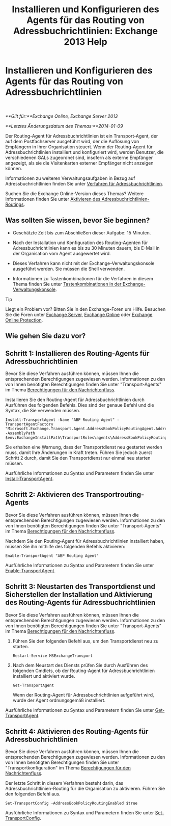 ﻿---
title: 'Installieren und Konfigurieren des Agents für das Routing von Adressbuchrichtlinien: Exchange 2013 Help'
TOCTitle: Installieren und Konfigurieren des Agents für das Routing von Adressbuchrichtlinien
ms:assetid: 20e8a43d-4508-4388-a2c9-aa3073593cc2
ms:mtpsurl: https://technet.microsoft.com/de-de/library/JJ907308(v=EXCHG.150)
ms:contentKeyID: 51409284
ms.date: 04/24/2018
mtps_version: v=EXCHG.150
ms.translationtype: HT
---

# Installieren und Konfigurieren des Agents für das Routing von Adressbuchrichtlinien

 

_**Gilt für:**Exchange Online, Exchange Server 2013_

_**Letztes Änderungsdatum des Themas:**2014-01-09_

Der Routing-Agent für Adressbuchrichtlinien ist ein Transport-Agent, der auf dem Postfachserver ausgeführt wird, der die Auflösung von Empfängern in Ihrer Organisation steuert. Wenn der Routing-Agent für Adressbuchrichtlinien installiert und konfiguriert wird, werden Benutzer, die verschiedenen GALs zugeordnet sind, insofern als externe Empfänger angezeigt, als sie die Visitenkarten externer Empfänger nicht anzeigen können.

Informationen zu weiteren Verwaltungsaufgaben in Bezug auf Adressbuchrichtlinien finden Sie unter [Verfahren für Adressbuchrichtlinien](address-book-policy-procedures-exchange-2013-help.md).

Suchen Sie die Exchange Online-Version dieses Themas? Weitere Informationen finden Sie unter [Aktivieren des Adressbuchrichtlinien-Routings](https://technet.microsoft.com/de-de/library/jj891095\(v=exchg.150\)).

## Was sollten Sie wissen, bevor Sie beginnen?

  - Geschätzte Zeit bis zum Abschließen dieser Aufgabe: 15 Minuten.

  - Nach der Installation und Konfiguration des Routing-Agenten für Adressbuchrichtlinien kann es bis zu 30 Minuten dauern, bis E-Mail in der Organisation vom Agent ausgewertet wird.

  - Dieses Verfahren kann nicht mit der Exchange-Verwaltungskonsole ausgeführt werden. Sie müssen die Shell verwenden.

  - Informationen zu Tastenkombinationen für die Verfahren in diesem Thema finden Sie unter [Tastenkombinationen in der Exchange-Verwaltungskonsole](keyboard-shortcuts-in-the-exchange-admin-center-exchange-online-protection-help.md).


> [!TIP]
> Liegt ein Problem vor? Bitten Sie in den Exchange-Foren um Hilfe. Besuchen Sie die Foren unter <A href="https://go.microsoft.com/fwlink/p/?linkid=60612">Exchange Server</A>, <A href="https://go.microsoft.com/fwlink/p/?linkid=267542">Exchange Online</A> oder <A href="https://go.microsoft.com/fwlink/p/?linkid=285351">Exchange Online Protection</A>.



## Wie gehen Sie dazu vor?

## Schritt 1: Installieren des Routing-Agents für Adressbuchrichtlinien

Bevor Sie diese Verfahren ausführen können, müssen Ihnen die entsprechenden Berechtigungen zugewiesen werden. Informationen zu den von Ihnen benötigten Berechtigungen finden Sie unter "Transport-Agents" im Thema [Berechtigungen für den Nachrichtenfluss](mail-flow-permissions-exchange-2013-help.md).

Installieren Sie den Routing-Agent für Adressbuchrichtlinien durch Ausführen des folgenden Befehls. Dies sind der genaue Befehl und die Syntax, die Sie verwenden müssen.

    Install-TransportAgent -Name "ABP Routing Agent" -TransportAgentFactory "Microsoft.Exchange.Transport.Agent.AddressBookPolicyRoutingAgent.AddressBookPolicyRoutingAgentFactory" -AssemblyPath $env:ExchangeInstallPath\TransportRoles\agents\AddressBookPolicyRoutingAgent\Microsoft.Exchange.Transport.Agent.AddressBookPolicyRoutingAgent.dll

Sie erhalten eine Warnung, dass der Transportdienst neu gestartet werden muss, damit Ihre Änderungen in Kraft treten. Führen Sie jedoch zuerst Schritt 2 durch, damit Sie den Transportdienst nur einmal neu starten müssen.

Ausführliche Informationen zu Syntax und Parametern finden Sie unter [Install-TransportAgent](https://technet.microsoft.com/de-de/library/aa997998\(v=exchg.150\)).

## Schritt 2: Aktivieren des Transportrouting-Agents

Bevor Sie diese Verfahren ausführen können, müssen Ihnen die entsprechenden Berechtigungen zugewiesen werden. Informationen zu den von Ihnen benötigten Berechtigungen finden Sie unter "Transport-Agents" im Thema [Berechtigungen für den Nachrichtenfluss](mail-flow-permissions-exchange-2013-help.md).

Nachdem Sie den Routing-Agent für Adressbuchrichtlinien installiert haben, müssen Sie ihn mithilfe des folgenden Befehls aktivieren:

    Enable-TransportAgent "ABP Routing Agent"

Ausführliche Informationen zu Syntax und Parametern finden Sie unter [Enable-TransportAgent](https://technet.microsoft.com/de-de/library/bb124921\(v=exchg.150\)).

## Schritt 3: Neustarten des Transportdienst und Sicherstellen der Installation und Aktivierung des Routing-Agents für Adressbuchrichtlinien

Bevor Sie diese Verfahren ausführen können, müssen Ihnen die entsprechenden Berechtigungen zugewiesen werden. Informationen zu den von Ihnen benötigten Berechtigungen finden Sie unter "Transport-Agents" im Thema [Berechtigungen für den Nachrichtenfluss](mail-flow-permissions-exchange-2013-help.md).

1.  Führen Sie den folgenden Befehl aus, um den Transportdienst neu zu starten.
    
        Restart-Service MSExchangeTransport

2.  Nach dem Neustart des Diensts prüfen Sie durch Ausführen des folgenden Cmdlets, ob der Routing-Agent für Adressbuchrichtlinien installiert und aktiviert wurde.
    
        Get-TransportAgent
    
    Wenn der Routing-Agent für Adressbuchrichtlinien aufgeführt wird, wurde der Agent ordnungsgemäß installiert.

Ausführliche Informationen zu Syntax und Parametern finden Sie unter [Get-TransportAgent](https://technet.microsoft.com/de-de/library/bb123536\(v=exchg.150\)).

## Schritt 4: Aktivieren des Routing-Agents für Adressbuchrichtlinien

Bevor Sie diese Verfahren ausführen können, müssen Ihnen die entsprechenden Berechtigungen zugewiesen werden. Informationen zu den von Ihnen benötigten Berechtigungen finden Sie unter "Transportkonfiguration" im Thema [Berechtigungen für den Nachrichtenfluss](mail-flow-permissions-exchange-2013-help.md).

Der letzte Schritt in diesem Verfahren besteht darin, das Adressbuchrichtlinien-Routing für die Organisation zu aktivieren. Führen Sie den folgenden Befehl aus.

    Set-TransportConfig -AddressBookPolicyRoutingEnabled $true

Ausführliche Informationen zu Syntax und Parametern finden Sie unter [Set-TransportConfig](https://technet.microsoft.com/de-de/library/bb124151\(v=exchg.150\)).

